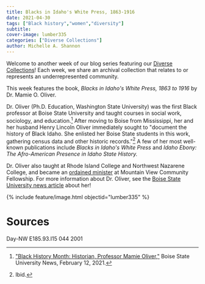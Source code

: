 ```yaml
---
title: Blacks in Idaho's White Press, 1863-1916
date: 2021-04-30
tags: ["Black history","women","diversity"]
subtitle: 
cover-image: lumber335
categories: ["Diverse Collections"]
author: Michelle A. Shannon
---
```


Welcome to another week of our blog series featuring our [Diverse Collections](https://harvester.lib.uidaho.edu/series/diversecollections.html)! Each week, we share an archival collection that relates to or represents an underrepresented community.

This week features the book, *Blacks in Idaho's White Press, 1863 to 1916* by Dr. Mamie O. Oliver. 

Dr. Oliver (Ph.D. Education, Washington State University) was the first Black professor at Boise State University and taught courses in social work, sociology, and education.[^1] After moving to Boise from Mississippi, her and her husband Henry Lincoln Oliver immediately sought to "document the history of Black Idaho. She enlisted her Boise State students in this work, gathering census data and other historic records."[^2] A few of her most well-known publications include *Blacks in Idaho's White Press* and *Idaho Ebony: The Afro-American Presence in Idaho State History.*

Dr. Oliver also taught at Rhode Island College and Northwest Nazarene College, and became an [ordained minister]((http://mvcommunityfellowship.org/our-pastor/)) at Mountain View Community Fellowship. For more information about Dr. Oliver, see the [Boise State University news article](https://www.boisestate.edu/news/2021/02/12/black-history-month-historian-activist-mamie-oliver/) about her!

{% include feature/image.html objectid="lumber335" %}

# Sources

Day-NW E185.93.I15 044 2001

[^1]: ["Black History Month: Historian, Professor Mamie Oliver,"](https://www.boisestate.edu/news/2021/02/12/black-history-month-historian-activist-mamie-oliver/) Boise State University News, February 12, 2021.

[^2]: Ibid.